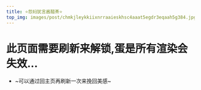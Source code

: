 ```yaml
---
title: ⭐怨妇犹言酱醋茶⭐
top_img: images/post/chmkjleykkiixnrraaieskhsc4aaat5egdr3eqaah5g384.jpg
---
```

<!--
 * @Author: Weidows
 * @Date: 2020-08-25 11:15:06
 * @LastEditors: Weidows
 * @LastEditTime: 2020-08-31 10:43:46
 * @FilePath: \Weidows\Website\source\tags\my_artitalk.md
-->

# 此页面需要刷新来解锁,蛋是所有渲染会失效...
  * ~可以通过回主页再刷新一次来挽回美感~

<script>
  var appID = "59PUYYpBs2LNsOauC9biCHyC-MdYXbMMI";
  var appKEY = "VhGVeGTSwpl4XYNamiRXwWKI";
  var per = "7"; //每页显示说说的数量
  var placeholder1="Weidows想说点啥.."; //在编辑说说的输入框中的占位符
  var placeholder2="淦";  //在编辑密码的输入框中的占位符
  var lazy = 1; //是否开启懒加载动画(-1是开启)
</script>
<div id="artitalk_main"></div>
<script type="text/javascript" src="https://unpkg.com/artitalk"></script>
